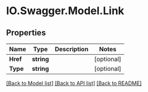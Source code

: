 # IO.Swagger.Model.Link
## Properties

Name | Type | Description | Notes
------------ | ------------- | ------------- | -------------
**Href** | **string** |  | [optional] 
**Type** | **string** |  | [optional] 

[[Back to Model list]](../README.md#documentation-for-models) [[Back to API list]](../README.md#documentation-for-api-endpoints) [[Back to README]](../README.md)

